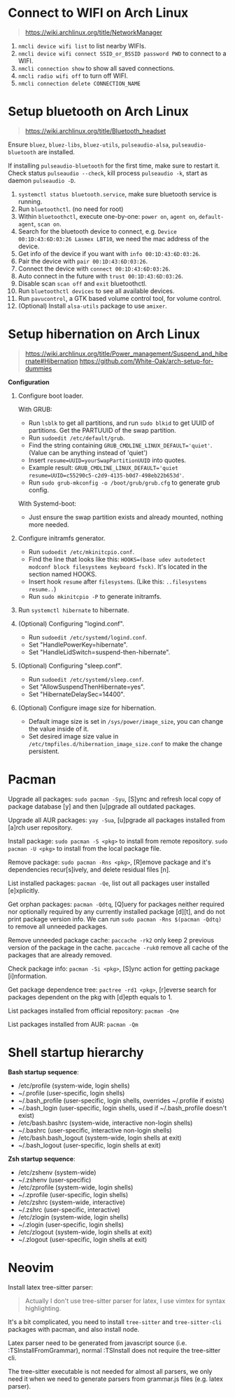 # Connect to WIFI on Arch Linux

> https://wiki.archlinux.org/title/NetworkManager

1. `nmcli device wifi list` to list nearby WIFIs.
2. `nmcli device wifi connect SSID_or_BSSID password PWD` to connect to a WIFI.
3. `nmcli connection show` to show all saved connections.
4. `nmcli radio wifi off` to turn off WIFI.
5. `nmcli connection delete CONNECTION_NAME`


# Setup bluetooth on Arch Linux

> https://wiki.archlinux.org/title/Bluetooth_headset

Ensure `bluez`, `bluez-libs`, `bluez-utils`, `pulseaudio-alsa`, `pulseaudio-bluetooth` are installed.

If installing `pulseaudio-bluetooth` for the first time, make sure to restart it. Check status `pulseaudio --check`, kill process `pulseaudio -k`, start as daemon `pulseaudio -D`.

1. `systemctl status bluetooth.service`, make sure bluetooth service is running.
2. Run `bluetoothctl`. (no need for root)
3. Within `bluetoothctl`, execute one-by-one: `power on`, `agent on`, `default-agent`, `scan on`.
4. Search for the bluetooth device to connect, e.g. `Device 00:1D:43:6D:03:26 Lasmex LBT10`, we need the mac address of the device.
4. Get info of the device if you want with `info 00:1D:43:6D:03:26`.
5. Pair the device with `pair 00:1D:43:6D:03:26`.
6. Connect the device with `connect 00:1D:43:6D:03:26`.
7. Auto connect in the future with `trust 00:1D:43:6D:03:26`.
8. Disable scan `scan off` and `exit` bluetoothctl.
9. Run `bluetoothctl devices` to see all available devices.
10. Run `pavucontrol`, a GTK based volume control tool, for volume control. 
11. (Optional) Install `alsa-utils` package to use `amixer`.


# Setup hibernation on Arch Linux

> https://wiki.archlinux.org/title/Power_management/Suspend_and_hibernate#Hibernation
> https://github.com/White-Oak/arch-setup-for-dummies

**Configuration**

1. Configure boot loader.
   
   With GRUB:
   
   - Run `lsblk` to get all partitions, and run `sudo blkid` to get UUID of partitions. Get the PARTUUID of the swap partition.
   - Run `sudoedit /etc/default/grub`.
   - Find the string containing `GRUB_CMDLINE_LINUX_DEFAULT='quiet'`. (Value can be anything instead of 'quiet')
   - Insert `resume=UUID=yourSwapPartitionUUID` into quotes.
   - Example result: `GRUB_CMDLINE_LINUX_DEFAULT='quiet resume=UUID=c55290c5-c2d9-4135-b0d7-498eb22b653d'`.
   - Run `sudo grub-mkconfig -o /boot/grub/grub.cfg` to generate grub config.

   With Systemd-boot:

   - Just ensure the swap partition exists and already mounted, nothing more needed.

2. Configure initramfs generator.
   
   - Run `sudoedit /etc/mkinitcpio.conf`.
   - Find the line that looks like this: `HOOKS=(base udev autodetect modconf block filesystems keyboard fsck)`. It's located in the section named HOOKS.
   - Insert hook `resume` after `filesystems`. (Like this: `..filesystems resume..`)
   - Run `sudo mkinitcpio -P` to generate initramfs.

3. Run `systemctl hibernate` to hibernate.

4. (Optional) Configuring "logind.conf".

   - Run `sudoedit /etc/systemd/logind.conf`.
   - Set "HandlePowerKey=hibernate".
   - Set "HandleLidSwitch=suspend-then-hibernate".

5. (Optional) Configuring "sleep.conf".

   - Run `sudoedit /etc/systemd/sleep.conf`.
   - Set "AllowSuspendThenHibernate=yes".
   - Set "HibernateDelaySec=14400".

6. (Optional) Configure image size for hibernation.

   - Default image size is set in `/sys/power/image_size`, you can change the value inside of it.
   - Set desired image size value in `/etc/tmpfiles.d/hibernation_image_size.conf` to make the change persistent.


# Pacman

Upgrade all packages: `sudo pacman -Syu`, [S]ync and refresh local copy of package database [y] and then [u]pgrade all outdated packages.

Upgrade all AUR packages: `yay -Sua`, [u]pgrade all packages installed from [a]rch user repository.

Install package: `sudo pacman -S <pkg>` to install from remote repository. `sudo pacman -U <pkg>` to install from the local package file.

Remove package: `sudo pacman -Rns <pkg>`, [R]emove package and it's dependencies recur[s]ively, and delete residual files [n].

List installed packages: `pacman -Qe`, list out all packages user installed [e]xplicitly.

Get orphan packages: `pacman -Qdtq`, [Q]uery for packages neither required nor optionally required by any currently installed package [d][t], and do not print package version info. We can run `sudo pacman -Rns $(pacman -Qdtq)` to remove all unneeded packages.

Remove unneeded package cache: `paccache -rk2` only keep 2 previous version of the package in the cache. `paccache -ruk0` remove all cache of the packages that are already removed.

Check package info: `pacman -Si <pkg>`, [S]ync action for getting package [i]nformation.

Get package dependence tree: `pactree -rd1 <pkg>`, [r]everse search for packages dependent on the pkg with [d]epth equals to 1.

List packages installed from official repository: `pacman -Qne`

List packages installed from AUR: `pacman -Qm`


# Shell startup hierarchy

**Bash startup sequence**:

- /etc/profile (system-wide, login shells)
- ~/.profile (user-specific, login shells)
- ~/.bash_profile (user-specific, login shells, overrides ~/.profile if exists)
- ~/.bash_login (user-specific, login shells, used if ~/.bash_profile doesn't exist)
- /etc/bash.bashrc (system-wide, interactive non-login shells)
- ~/.bashrc (user-specific, interactive non-login shells)
- /etc/bash.bash_logout (system-wide, login shells at exit)
- ~/.bash_logout (user-specific, login shells at exit)

**Zsh startup sequence**:

- /etc/zshenv (system-wide)
- ~/.zshenv (user-specific)
- /etc/zprofile (system-wide, login shells)
- ~/.zprofile (user-specific, login shells)
- /etc/zshrc (system-wide, interactive)
- ~/.zshrc (user-specific, interactive)
- /etc/zlogin (system-wide, login shells)
- ~/.zlogin (user-specific, login shells)
- /etc/zlogout (system-wide, login shells at exit)
- ~/.zlogout (user-specific, login shells at exit)


# Neovim

Install latex tree-sitter parser:

> Actually I don't use tree-sitter parser for latex, I use vimtex for syntax highlighting.

It's a bit complicated, you need to install `tree-sitter` and `tree-sitter-cli` packages with pacman, and also install node.

Latex parser need to be generated from javascript source (i.e. :TSInstallFromGrammar), normal :TSInstall does not require the tree-sitter cli.

The tree-sitter executable is not needed for almost all parsers, we only need it when we need to generate parsers from grammar.js files (e.g. latex parser).
